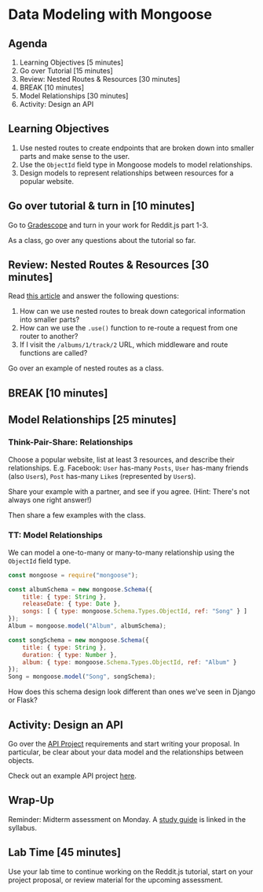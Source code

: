 # Data Modeling with Mongoose

## Agenda

1. Learning Objectives [5 minutes]
1. Go over Tutorial [15 minutes]
1. Review: Nested Routes & Resources [30 minutes]
1. BREAK [10 minutes]
1. Model Relationships [30 minutes]
1. Activity: Design an API

## Learning Objectives

1. Use nested routes to create endpoints that are broken down into smaller parts and make sense to the user.
1. Use the `ObjectId` field type in Mongoose models to model relationships.
1. Design models to represent relationships between resources for a popular website.

## Go over tutorial & turn in [10 minutes]

Go to [Gradescope](https://gradescope.com) and turn in your work for Reddit.js part 1-3.

As a class, go over any questions about the tutorial so far.

## Review: Nested Routes & Resources [30 minutes]

Read [this article](https://medium.com/@zachcaceres/child-routers-in-express-56f904597b1b) and answer the following questions:

1. How can we use nested routes to break down categorical information into smaller parts?
1. How can we use the `.use()` function to re-route a request from one router to another?
1. If I visit the `/albums/1/track/2` URL, which middleware and route functions are called?

Go over an example of nested routes as a class.

## BREAK [10 minutes]

## Model Relationships [25 minutes]

### Think-Pair-Share: Relationships

Choose a popular website, list at least 3 resources, and describe their relationships. E.g. Facebook: `User` has-many `Posts`, `User` has-many friends (also `User`s), `Post` has-many `Like`s (represented by `User`s).

Share your example with a partner, and see if you agree. (Hint: There's not always one right answer!)

Then share a few examples with the class.

### TT: Model Relationships

We can model a one-to-many or many-to-many relationship using the `ObjectId` field type.

```js
const mongoose = require("mongoose");

const albumSchema = new mongoose.Schema({
    title: { type: String },
    releaseDate: { type: Date },
    songs: [ { type: mongoose.Schema.Types.ObjectId, ref: "Song" } ]
});
Album = mongoose.model("Album", albumSchema);

const songSchema = new mongoose.Schema({
    title: { type: String },
    duration: { type: Number },
    album: { type: mongoose.Schema.Types.ObjectId, ref: "Album" }
});
Song = mongoose.model("Song", songSchema);
```

How does this schema design look different than ones we've seen in Django or Flask?


## Activity: Design an API

Go over the [API Project](Projects/02-Custom-API-Project.md) requirements and start writing your proposal. In particular, be clear about your data model and the relationships between objects.

Check out an example API project [here](https://github.com/jayceazua/custom-API-BEW1_2).

## Wrap-Up

Reminder: Midterm assessment on Monday. A [study guide](Assessments/midterm-assessment.md) is linked in the syllabus.

## Lab Time [45 minutes]

Use your lab time to continue working on the Reddit.js tutorial, start on your project proposal, or review material for the upcoming assessment.